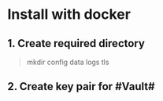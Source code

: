 # Install with docker

## 1. Create required directory
> mkdir config data logs tls

## 2. Create key pair for #Vault#
